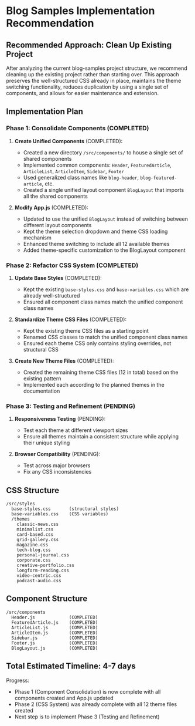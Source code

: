 # Blog Samples Implementation Recommendation

## Recommended Approach: Clean Up Existing Project

After analyzing the current blog-samples project structure, we recommend cleaning up the existing project rather than starting over. This approach preserves the well-structured CSS already in place, maintains the theme switching functionality, reduces duplication by using a single set of components, and allows for easier maintenance and extension.

## Implementation Plan

### Phase 1: Consolidate Components (COMPLETED)

1. **Create Unified Components** (COMPLETED):
   - Created a new directory `/src/components/` to house a single set of shared components
   - Implemented common components: `Header`, `FeaturedArticle`, `ArticleList`, `ArticleItem`, `Sidebar`, `Footer`
   - Used generalized class names like `blog-header`, `blog-featured-article`, etc.
   - Created a single unified layout component `BlogLayout` that imports all the shared components

2. **Modify App.js** (COMPLETED):
   - Updated to use the unified `BlogLayout` instead of switching between different layout components
   - Kept the theme selection dropdown and theme CSS loading mechanism
   - Enhanced theme switching to include all 12 available themes
   - Added theme-specific customization to the BlogLayout component

### Phase 2: Refactor CSS System (COMPLETED)

1. **Update Base Styles** (COMPLETED):
   - Kept the existing `base-styles.css` and `base-variables.css` which are already well-structured
   - Ensured all component class names match the unified component class names
   
2. **Standardize Theme CSS Files** (COMPLETED):
   - Kept the existing theme CSS files as a starting point
   - Renamed CSS classes to match the unified component class names
   - Ensured each theme CSS only contains styling overrides, not structural CSS

3. **Create New Theme Files** (COMPLETED):
   - Created the remaining theme CSS files (12 in total) based on the existing pattern
   - Implemented each according to the planned themes in the documentation

### Phase 3: Testing and Refinement (PENDING)

1. **Responsiveness Testing** (PENDING):
   - Test each theme at different viewport sizes
   - Ensure all themes maintain a consistent structure while applying their unique styling

2. **Browser Compatibility** (PENDING):
   - Test across major browsers
   - Fix any CSS inconsistencies

## CSS Structure

```
/src/styles
  base-styles.css       (structural styles)
  base-variables.css    (CSS variables)
  /themes
    classic-news.css
    minimalist.css
    card-based.css
    grid-gallery.css
    magazine.css
    tech-blog.css
    personal-journal.css
    corporate.css
    creative-portfolio.css
    longform-reading.css
    video-centric.css
    podcast-audio.css
```

## Component Structure

```
/src/components
  Header.js             (COMPLETED)
  FeaturedArticle.js    (COMPLETED)
  ArticleList.js        (COMPLETED)
  ArticleItem.js        (COMPLETED)
  Sidebar.js            (COMPLETED)
  Footer.js             (COMPLETED)
  BlogLayout.js         (COMPLETED)
```

## Total Estimated Timeline: 4-7 days

Progress: 
- Phase 1 (Component Consolidation) is now complete with all components created and App.js updated
- Phase 2 (CSS System) was already complete with all 12 theme files created
- Next step is to implement Phase 3 (Testing and Refinement)
